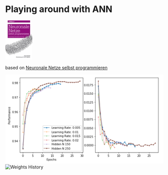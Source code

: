 # Playing around with ANN

[![Neuronale Netze selbst programmieren](https://raw.githubusercontent.com/che0815/hello-world/master/data/12892.jpg)](https://www.oreilly.de/buecher/12892/9783960090434-neuronale-netze-selbst-programmieren.html)

based on [Neuronale Netze selbst programmieren](https://www.oreilly.de/buecher/12892/9783960090434-neuronale-netze-selbst-programmieren.html)

![Performance History](history2.png)
![Weights History](Input-hidden-weights-training2.gif)
